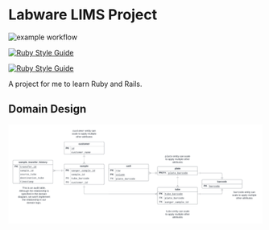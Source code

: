 # Labware LIMS Project

![example workflow](https://github.com/dasunpubudumal/labware-lims/actions/workflows/rubyonrails.yml/badge.svg)

[![Ruby Style Guide](https://img.shields.io/badge/code_style-rubocop-brightgreen.svg)](https://github.com/rubocop/rubocop)

[![Ruby Style Guide](https://img.shields.io/badge/code_style-community-brightgreen.svg)](https://rubystyle.guide)

A project for me to learn Ruby and Rails.

## Domain Design

![domain diagram](docs/readme/assets/ER.png)

